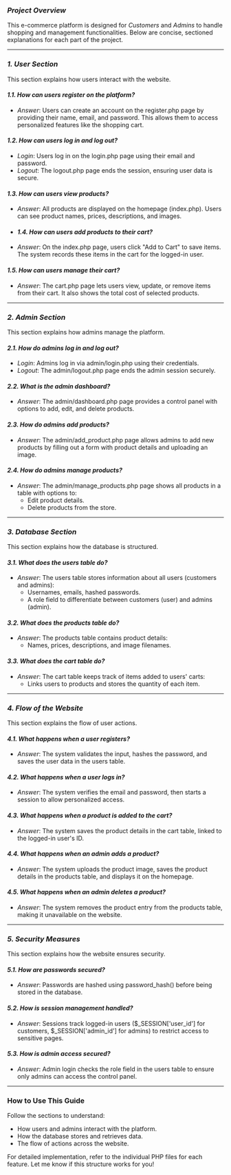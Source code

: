 ### *Project Overview*
This e-commerce platform is designed for *Customers* and *Admins* to handle shopping and management functionalities. Below are concise, sectioned explanations for each part of the project.

---

### *1. User Section*
This section explains how users interact with the website.

#### *1.1. How can users register on the platform?*
- *Answer*: Users can create an account on the register.php page by providing their name, email, and password. This allows them to access personalized features like the shopping cart.

#### *1.2. How can users log in and log out?*
- *Login*: Users log in on the login.php page using their email and password.
- *Logout*: The logout.php page ends the session, ensuring user data is secure.

#### *1.3. How can users view products?*
- *Answer*: All products are displayed on the homepage (index.php). Users can see product names, prices, descriptions, and images.
- #### *1.4. How can users add products to their cart?*
- *Answer*: On the index.php page, users click "Add to Cart" to save items. The system records these items in the cart for the logged-in user.

#### *1.5. How can users manage their cart?*
- *Answer*: The cart.php page lets users view, update, or remove items from their cart. It also shows the total cost of selected products.

---

### *2. Admin Section*
This section explains how admins manage the platform.

#### *2.1. How do admins log in and log out?*
- *Login*: Admins log in via admin/login.php using their credentials.
- *Logout*: The admin/logout.php page ends the admin session securely.

#### *2.2. What is the admin dashboard?*
- *Answer*: The admin/dashboard.php page provides a control panel with options to add, edit, and delete products.

#### *2.3. How do admins add products?*
- *Answer*: The admin/add_product.php page allows admins to add new products by filling out a form with product details and uploading an image.

#### *2.4. How do admins manage products?*
- *Answer*: The admin/manage_products.php page shows all products in a table with options to:
  - Edit product details.
  - Delete products from the store.

---
### *3. Database Section*
This section explains how the database is structured.

#### *3.1. What does the users table do?*
- *Answer*: The users table stores information about all users (customers and admins):
  - Usernames, emails, hashed passwords.
  - A role field to differentiate between customers (user) and admins (admin).

#### *3.2. What does the products table do?*
- *Answer*: The products table contains product details:
  - Names, prices, descriptions, and image filenames.

#### *3.3. What does the cart table do?*
- *Answer*: The cart table keeps track of items added to users' carts:
  - Links users to products and stores the quantity of each item.

---

### *4. Flow of the Website*
This section explains the flow of user actions.

#### *4.1. What happens when a user registers?*
- *Answer*: The system validates the input, hashes the password, and saves the user data in the users table.

#### *4.2. What happens when a user logs in?*
- *Answer*: The system verifies the email and password, then starts a session to allow personalized access.

#### *4.3. What happens when a product is added to the cart?*
- *Answer*: The system saves the product details in the cart table, linked to the logged-in user's ID.

#### *4.4. What happens when an admin adds a product?*
- *Answer*: The system uploads the product image, saves the product details in the products table, and displays it on the homepage.

#### *4.5. What happens when an admin deletes a product?*
- *Answer*: The system removes the product entry from the products table, making it unavailable on the website.

---
### *5. Security Measures*
This section explains how the website ensures security.

#### *5.1. How are passwords secured?*
- *Answer*: Passwords are hashed using password_hash() before being stored in the database.

#### *5.2. How is session management handled?*
- *Answer*: Sessions track logged-in users ($_SESSION['user_id'] for customers, $_SESSION['admin_id'] for admins) to restrict access to sensitive pages.

#### *5.3. How is admin access secured?*
- *Answer*: Admin login checks the role field in the users table to ensure only admins can access the control panel.

---

### How to Use This Guide
Follow the sections to understand:
- How users and admins interact with the platform.
- How the database stores and retrieves data.
- The flow of actions across the website.

For detailed implementation, refer to the individual PHP files for each feature. Let me know if this structure works for you!
